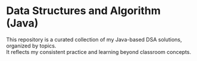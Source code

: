 # Data Structures and Algorithm (Java)

This repository is a curated collection of my Java-based DSA solutions, organized by topics.  
It reflects my consistent practice and learning beyond classroom concepts.
